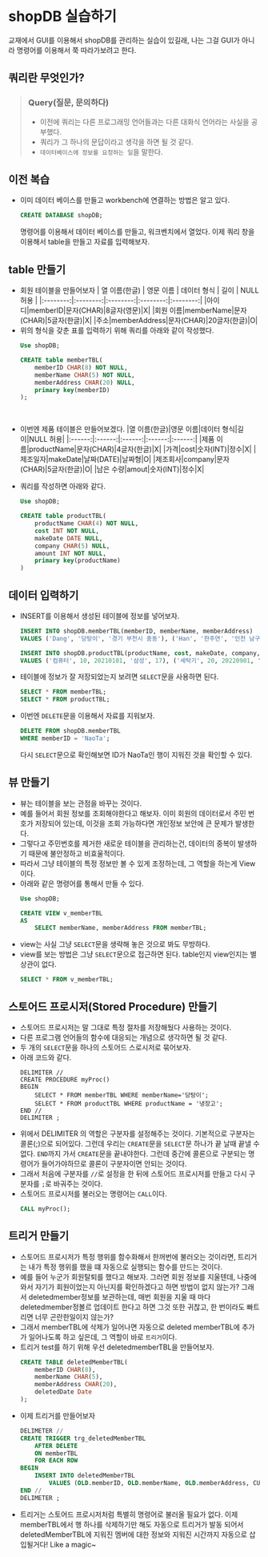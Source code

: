 # shopDB 실습하기

교재에서 GUI를 이용해서 shopDB를 관리하는 실습이 있길래, 나는 그걸 GUI가 아니라 명령어를 이용해서 쭉 따라가보려고 한다.

## 쿼리란 무엇인가?

> ### Query(질문, 문의하다)
> * 이전에 쿼리는 다른 프로그래밍 언어들과는 다른 대화식 언어라는 사실을 공부했다.
> *  쿼리가 그 하나의 문답이라고 생각을 하면 될 것 같다.
> * `데이터베이스에 정보를 요청하는 일`을 말한다.


## 이전 복습
* 이미 데이터 베이스를 만들고 workbench에 연결하는 방법은 알고 있다.
    ```sql
    CREATE DATABASE shopDB;
    ```
    명령어를 이용해서 데이터 베이스를 만들고, 워크벤치에서 열었다.
    이제 쿼리 창을 이용해서 table을 만들고 자료를 입력해보자.

## table 만들기
* 회원 테이블을 만들어보자
    | 열 이름(한글) | 영문 이름 | 데이터 형식 | 길이 | NULL허용 |
    |:--------:|:--------:|:--------:|:--------:|:--------:|
    |아이디|memberID|문자(CHAR)|8글자(영문)|X|
    |회원 이름|memberName|문자(CHAR)|5글자(한글)|X|
    |주소|memberAddress|문자(CHAR)|20글자(한글)|O|
* 위의 형식을 갖춘 표를 입력하기 위해 쿼리를 아래와 같이 작성했다.
    ```sql
    Use shopDB;

    CREATE table memberTBL(
        memberID CHAR(8) NOT NULL,
        memberName CHAR(5) NOT NULL,
        memberAddress CHAR(20) NULL,
        primary key(memberID)
    );
    ```

<br>

* 이번엔 제품 테이블은 만들어보겠다.
    |열 이름(한글)|영문 이름|데이터 형식|길이|NULL 허용|
    |:------:|:------:|:------:|:------:|:------:|
    |제품 이름|productName|문자(CHAR)|4글자(한글)|X|
    |가격|cost|숫자(INT)|정수|X|
    |제조일자|makeDate|날짜(DATE)|날짜형|O|
    |제조회사|company|문자(CHAR)|5글자(한글)|O|
    |남은 수량|amout|숫자(INT)|정수|X|

* 쿼리를 작성하면 아래와 같다.
    ```sql
    Use shopDB;

    CREATE table productTBL(
        productName CHAR(4) NOT NULL,
        cost INT NOT NULL,
        makeDate DATE NULL,
        company CHAR(5) NULL,
        amount INT NOT NULL,
        primary key(productName)
    )
    ```

## 데이터 입력하기
* INSERT를 이용해서 생성된 테이블에 정보를 넣어보자.
    ```sql
    INSERT INTO shopDB.memberTBL(memberID, memberName, memberAddress)
    VALUES ('Dang', '당탕이', '경기 부천시 중동'), ('Han', '한주연', '인천 남구 주안동'), ('Jee', '지운이', '서울 은평구 중산동'), ('Sang', '상길이', '경기 성남시 분당구'), ('NaoTa', '나오타', '주소불명');

    INSERT INTO shopDB.productTBL(productName, cost, makeDate, company, amount)
    VALUES ('컴퓨터', 10, 20210101, '삼성', 17), ('세탁기', 20, 20220901, 'LG', 3), ('냉장고', 5, 20230201, '대우', 22);

    ```

* 테이블에 정보가 잘 저장되었는지 보려면 `SELECT`문을 사용하면 된다.
    ```sql
    SELECT * FROM memberTBL;
    SELECT * FROM productTBL;
    ```


* 이번엔 `DELETE`문을 이용해서 자료를 지워보자.
    ```sql
    DELETE FROM shopDB.memberTBL
    WHERE memberID = 'NaoTa';
    ```
    다시 `SELECT`문으로 확인해보면 ID가 NaoTa인 행이 지워진 것을 확인할 수 있다.


## 뷰 만들기
* 뷰는 테이블을 보는 관점을 바꾸는 것이다.
* 예를 들어서 회원 정보를 조회해야한다고 해보자. 이미 회원의 데이터로서 주민 번호가 저장되어 있는데, 이것을 조회 가능하다면 개인정보 보안에 큰 문제가 발생한다.
* 그렇다고 주민번호를 제거한 새로운 테이블을 관리하는건, 데이터의 중복이 발생하기 때문에 불안정하고 비효울적이다.
* 따라서 그냥 테이블의 특정 정보만 볼 수 있게 조정하는데, 그 역할을 하는게 View이다.
* 아래와 같은 명령어를 통해서 만들 수 있다.
    ```sql
    Use shopDB;

    CREATE VIEW v_memberTBL
    AS
	    SELECT memberName, memberAddress FROM memberTBL;
    ```
* view는 사실 그냥 `SELECT`문을 생략해 놓은 것으로 봐도 무방하다.
* view를 보는 방법은 그냥 `SELECT`문으로 접근하면 된다. table인지 view인지는 별 상관이 없다.
    ```sql
    SELECT * FROM v_memberTBL;
    ```


## 스토어드 프로시저(Stored Procedure) 만들기
* 스토어드 프로시저는 말 그대로 특정 절차를 저장해뒀다 사용하는 것이다.
* 다른 프로그램 언어들의 함수에 대응되는 개념으로 생각하면 될 것 같다.
* 두 개의 `SELECT`문을 하나의 스토어드 스로시저로 묶어보자.
* 아래 코드와 같다.
    ```
    DELIMITER //
    CREATE PROCEDURE myProc()
    BEGIN
        SELECT * FROM memberTBL WHERE memberName='당탕이';
        SELECT * FROM productTBL WHERE productName = '냉장고';
    END //
    DELIMITER ;
    ```
* 위에서 DELIMITER 의 역할은 구분자를 설정해주는 것이다. 기본적으로 구분자는 콜론(;)으로 되어있다. 그런데 우리는 `CREATE`문을 `SELECT`문 하나가 끝 날때 끝낼 수 없다. `END`까지 가서 `CREATE`문을 끝내야한다. 그런데 중간에 콜론으로 구분되는 명령어가 들어가야하므로 콜론이 구분자이면 안되는 것이다.
* 그래서 처음에 구분자를 `//`로 설정을 한 뒤에 스토어드 프로시저를 만들고 다시 구분자를 `;`로 바궈주는 것이다.
* 스토어드 프로시저를 불러오는 명령어는 `CALL`이다.
    ```sql
    CALL myProc();
    ```


## 트리거 만들기
* 스토어드 프로시저가 특정 행위를 함수화해서 한꺼번에 불러오는 것이라면, 트리거는 내가 특정 행위를 했을 떄 자동으로 실행되는 함수를 만드는 것이다.
* 예를 들어 누군가 회원탈퇴를 했다고 해보자. 그러면 회원 정보를 지울텐데, 나중에 와서 자기가 회원이었는지 아닌지를 확인하겠다고 하면 방법이 없지 않는가? 그래서 deletedmember정보를 보관하는데, 매번 회원을 지울 때 마다 deletedmember정볼르 업데이트 한다고 하면 그것 또한 귀찮고, 한 번이라도 빠트리면 너무 곤란한일이지 않는가?
* 그래서 memberTBL에 삭제가 일어나면 자동으로 deleted memberTBL에 추가가 일어나도록 하고 싶은데, 그 역할이 바로 `트리거`이다.
* 트리거 test를 하기 위해 우선 deletedmemberTBL을 만들어보자.
    ```sql
    CREATE TABLE deletedMemberTBL(
        memberID CHAR(8),
        memberName CHAR(5),
        memberAddress CHAR(20),
        deletedDate Date
    );
    ```
* 이제 트리거를 만들어보자
    ```sql
    DELIMETER //
    CREATE TRIGGER trg_deletedMemberTBL
        AFTER DELETE
        ON memberTBL
        FOR EACH ROW
    BEGIN
        INSERT INTO deletedMemberTBL
            VALUES (OLD.memberID, OLD.memberName, OLD.memberAddress, CURDATE());
    END //
    DELIMETER ;
    ```
* 트리거는 스토어드 프로시저처럼 특별히 명령어로 불러올 필요가 없다. 이제 memberTBL에서 행 하나를 삭제하기만 해도 자동으로 트리거가 발동 되어서 deletedMemberTBL에 지워진 멤버에 대한 정보와 지워진 시간까지 자동으로 삽입될거다! Like a magic~
